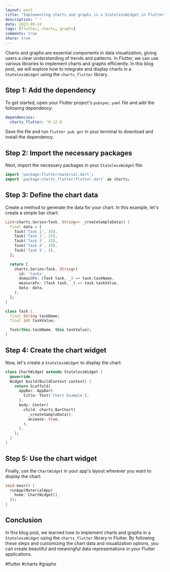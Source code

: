 ```yaml
---
layout: post
title: "Implementing charts and graphs in a StatelessWidget in Flutter"
description: " "
date: 2023-09-24
tags: [flutter, charts, graphs]
comments: true
share: true
---
```


Charts and graphs are essential components in data visualization, giving users a clear understanding of trends and patterns. In Flutter, we can use various libraries to implement charts and graphs efficiently. In this blog post, we will explore how to integrate and display charts in a `StatelessWidget` using the `charts_flutter` library.

## Step 1: Add the dependency

To get started, open your Flutter project's `pubspec.yaml` file and add the following dependency:

```yaml
dependencies:
  charts_flutter: ^0.12.0
```

Save the file and run `flutter pub get` in your terminal to download and install the dependency.

## Step 2: Import the necessary packages

Next, import the necessary packages in your `StatelessWidget` file:

```dart
import 'package:flutter/material.dart';
import 'package:charts_flutter/flutter.dart' as charts;
```

## Step 3: Define the chart data

Create a method to generate the data for your chart. In this example, let's create a simple bar chart:

```dart
List<charts.Series<Task, String>> _createSampleData() {
  final data = [
    Task('Task 1', 35),
    Task('Task 2', 25),
    Task('Task 3', 15),
    Task('Task 4', 20),
    Task('Task 5', 5),
  ];

  return [
    charts.Series<Task, String>(
      id: 'tasks',
      domainFn: (Task task, _) => task.taskName,
      measureFn: (Task task, _) => task.taskValue,
      data: data,
    ),
  ];
}

class Task {
  final String taskName;
  final int taskValue;

  Task(this.taskName, this.taskValue);
}
```

## Step 4: Create the chart widget

Now, let's create a `StatelessWidget` to display the chart:

```dart
class ChartWidget extends StatelessWidget {
  @override
  Widget build(BuildContext context) {
    return Scaffold(
      appBar: AppBar(
        title: Text('Chart Example'),
      ),
      body: Center(
        child: charts.BarChart(
          _createSampleData(),
          animate: true,
        ),
      ),
    );
  }
}
```

## Step 5: Use the chart widget

Finally, use the `ChartWidget` in your app's layout wherever you want to display the chart:

```dart
void main() {
  runApp(MaterialApp(
    home: ChartWidget(),
  ));
}
```

## Conclusion

In this blog post, we learned how to implement charts and graphs in a `StatelessWidget` using the `charts_flutter` library in Flutter. By following these steps and customizing the chart data and visualization options, you can create beautiful and meaningful data representations in your Flutter applications.

#flutter #charts #graphs